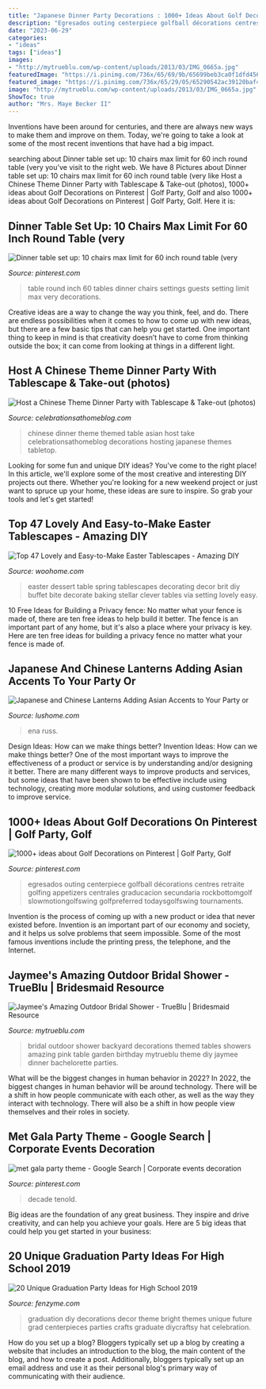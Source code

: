 ```yaml
---
title: "Japanese Dinner Party Decorations : 1000+ Ideas About Golf Decorations On Pinterest"
description: "Egresados outing centerpiece golfball décorations centres retraite golfing appetizers centrales graducacion secundaria rockbottomgolf slowmotiongolfswing golfpreferred todaysgolfswing tournaments"
date: "2023-06-29"
categories:
- "ideas"
tags: ["ideas"]
images:
- "http://mytrueblu.com/wp-content/uploads/2013/03/IMG_0665a.jpg"
featuredImage: "https://i.pinimg.com/736x/65/69/9b/65699beb3ca0f1dfd45603b13ecdc445.jpg"
featured_image: "https://i.pinimg.com/736x/65/29/05/65290542ac39120baf47ef23f7cf08ac--sports-centerpieces-golf-decorations.jpg"
image: "http://mytrueblu.com/wp-content/uploads/2013/03/IMG_0665a.jpg"
ShowToc: true
author: "Mrs. Maye Becker II"
---
```



Inventions have been around for centuries, and there are always new ways to make them and improve on them. Today, we're going to take a look at some of the most recent inventions that have had a big impact.

	

		
searching about Dinner table set up: 10 chairs max limit for 60 inch round table (very you've visit to the right web. We have 8 Pictures about Dinner table set up: 10 chairs max limit for 60 inch round table (very like Host a Chinese Theme Dinner Party with Tablescape &amp; Take-out (photos), 1000+ ideas about Golf Decorations on Pinterest | Golf Party, Golf and also 1000+ ideas about Golf Decorations on Pinterest | Golf Party, Golf. Here it is:
		
    
## Dinner Table Set Up: 10 Chairs Max Limit For 60 Inch Round Table (very

<img loading=lazy src="https://i.pinimg.com/736x/fd/37/ba/fd37bae587b804ae01c69350ea5e23c0---inch-round-table-round-tables.jpg" onerror="this.onerror=null;this.src='https://tse1.mm.bing.net/th?id=OIP.5U5HnAVf_ixZJh69P_UcrgHaE7&amp;pid=15.1';" alt="Dinner table set up: 10 chairs max limit for 60 inch round table (very">

_Source: pinterest.com_

>table round inch 60 tables dinner chairs settings guests setting limit max very decorations. 

	

Creative ideas are a way to change the way you think, feel, and do. There are endless possibilities when it comes to how to come up with new ideas, but there are a few basic tips that can help you get started. One important thing to keep in mind is that creativity doesn’t have to come from thinking outside the box; it can come from looking at things in a different light.

    
## Host A Chinese Theme Dinner Party With Tablescape &amp; Take-out (photos)

<img loading=lazy src="https://celebrationsathomeblog.com/wp-content/uploads/2017/02/chinese-theme-new-year-dinner-party-tabletop.jpg" onerror="this.onerror=null;this.src='https://tse1.mm.bing.net/th?id=OIP.XzU0-WApI6rUHthzMjcfowHaLH&amp;pid=15.1';" alt="Host a Chinese Theme Dinner Party with Tablescape &amp; Take-out (photos)">

_Source: celebrationsathomeblog.com_

>chinese dinner theme themed table asian host take celebrationsathomeblog decorations hosting japanese themes tabletop. 

	

Looking for some fun and unique DIY ideas? You've come to the right place! In this article, we'll explore some of the most creative and interesting DIY projects out there. Whether you're looking for a new weekend project or just want to spruce up your home, these ideas are sure to inspire. So grab your tools and let's get started!

    
## Top 47 Lovely And Easy-to-Make Easter Tablescapes - Amazing DIY

<img loading=lazy src="http://www.woohome.com/wp-content/uploads/2016/02/tablescapes-for-easter-39.jpg" onerror="this.onerror=null;this.src='https://tse3.mm.bing.net/th?id=OIP.M-LDiEt7dr7K_3enX9HJQgHaJ6&amp;pid=15.1';" alt="Top 47 Lovely and Easy-to-Make Easter Tablescapes - Amazing DIY">

_Source: woohome.com_

>easter dessert table spring tablescapes decorating decor brit diy buffet bite decorate baking stellar clever tables via setting lovely easy. 

	

10 Free Ideas for Building a Privacy fence: No matter what your fence is made of, there are ten free ideas to help build it better.
The fence is an important part of any home, but it's also a place where your privacy is key. Here are ten free ideas for building a privacy fence no matter what your fence is made of.

    
## Japanese And Chinese Lanterns Adding Asian Accents To Your Party Or

<img loading=lazy src="https://www.lushome.com/wp-content/uploads/2013/02/chinese-japanese-lanterns-home-decorating-ideas-7.jpg" onerror="this.onerror=null;this.src='https://tse1.mm.bing.net/th?id=OIP.qQTwtif9uwXLUoC7gEVPogHaKK&amp;pid=15.1';" alt="Japanese and Chinese Lanterns Adding Asian Accents to Your Party or">

_Source: lushome.com_

>ena russ. 

	

Design Ideas: How can we make things better?
Invention Ideas: How can we make things better?
One of the most important ways to improve the effectiveness of a product or service is by understanding and/or designing it better. There are many different ways to improve products and services, but some ideas that have been shown to be effective include using technology, creating more modular solutions, and using customer feedback to improve service.

    
## 1000+ Ideas About Golf Decorations On Pinterest | Golf Party, Golf

<img loading=lazy src="https://i.pinimg.com/736x/65/29/05/65290542ac39120baf47ef23f7cf08ac--sports-centerpieces-golf-decorations.jpg" onerror="this.onerror=null;this.src='https://tse3.mm.bing.net/th?id=OIP.ESabBlYUz9djq2j1FuY4HAHaJ4&amp;pid=15.1';" alt="1000+ ideas about Golf Decorations on Pinterest | Golf Party, Golf">

_Source: pinterest.com_

>egresados outing centerpiece golfball décorations centres retraite golfing appetizers centrales graducacion secundaria rockbottomgolf slowmotiongolfswing golfpreferred todaysgolfswing tournaments. 

	

Invention is the process of coming up with a new product or idea that never existed before. Invention is an important part of our economy and society, and it helps us solve problems that seem impossible. Some of the most famous inventions include the printing press, the telephone, and the Internet.

    
## Jaymee&#039;s Amazing Outdoor Bridal Shower - TrueBlu | Bridesmaid Resource

<img loading=lazy src="http://mytrueblu.com/wp-content/uploads/2013/03/IMG_0665a.jpg" onerror="this.onerror=null;this.src='https://tse4.mm.bing.net/th?id=OIP.1WdKmiK8zcDr9F0PeIiZnwHaLH&amp;pid=15.1';" alt="Jaymee&#039;s Amazing Outdoor Bridal Shower - TrueBlu | Bridesmaid Resource">

_Source: mytrueblu.com_

>bridal outdoor shower backyard decorations themed tables showers amazing pink table garden birthday mytrueblu theme diy jaymee dinner bachelorette parties. 

	

What will be the biggest changes in human behavior in 2022?
In 2022, the biggest changes in human behavior will be around technology. There will be a shift in how people communicate with each other, as well as the way they interact with technology. There will also be a shift in how people view themselves and their roles in society.

    
## Met Gala Party Theme - Google Search | Corporate Events Decoration

<img loading=lazy src="https://i.pinimg.com/736x/65/69/9b/65699beb3ca0f1dfd45603b13ecdc445.jpg" onerror="this.onerror=null;this.src='https://tse1.mm.bing.net/th?id=OIP.YDgECB-4LBbPPOaY5wxqNQHaLH&amp;pid=15.1';" alt="met gala party theme - Google Search | Corporate events decoration">

_Source: pinterest.com_

>decade tenold. 

	

Big ideas are the foundation of any great business. They inspire and drive creativity, and can help you achieve your goals. Here are 5 big ideas that could help you get started in your business:

    
## 20 Unique Graduation Party Ideas For High School 2019

<img loading=lazy src="http://www.fenzyme.com/wp-content/uploads/2017/12/Unique-Graduation-Party-Ideas-for-High-School00003.jpg" onerror="this.onerror=null;this.src='https://tse2.mm.bing.net/th?id=OIP.5qiffZqdb63-vzgZnaaYCAHaJ4&amp;pid=15.1';" alt="20 Unique Graduation Party Ideas for High School 2019">

_Source: fenzyme.com_

>graduation diy decorations decor theme bright themes unique future grad centerpieces parties crafts graduate diycraftsy hat celebration. 

	

How do you set up a blog?
Bloggers typically set up a blog by creating a website that includes an introduction to the blog, the main content of the blog, and how to create a post. Additionally, bloggers typically set up an email address and use it as their personal blog's primary way of communicating with their audience.

